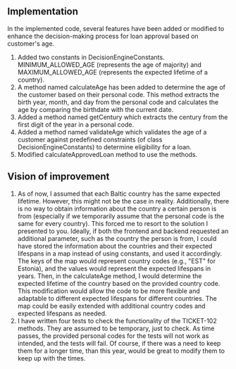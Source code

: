 ## Implementation

In the implemented code, several features have been added or modified to enhance the decision-making process for loan 
approval based on customer's age.
1. Added two constants in DecisionEngineConstants. MINIMUM_ALLOWED_AGE (represents the age of majority) and 
MAXIMUM_ALLOWED_AGE (represents the expected lifetime of a country).
2. A method named calculateAge has been added to determine the age of the customer based on their 
personal code. This method extracts the birth year, month, and day from the personal code and calculates the age by 
comparing the birthdate with the current date.
3. Added a method named getCentury which extracts the century from the first digit of the year in a personal code. 
4. Added a method named validateAge which validates the age of a customer against predefined constraints (of class 
DecisionEngineConstants) to determine eligibility for a loan. 
5. Modified calculateApprovedLoan method to use the methods.

## Vision of improvement 

1. As of now, I assumed that each Baltic country has the same expected lifetime. However, this might not be the case in 
reality. Additionally, there is no way to obtain information about the country a certain person is from (especially if 
we temporarily assume that the personal code is the same for every country). This forced me to resort to the solution I 
presented to you. Ideally, if both the frontend and backend requested an additional parameter, such as the country the 
person is from, I could have stored the information about the countries and their expected lifespans in a map instead 
of using constants, and used it accordingly. The keys of the map would represent country codes (e.g., "EST" for 
Estonia), and the values would represent the expected lifespans in years. Then, in the calculateAge method, I would 
determine the expected lifetime of the country based on the provided country code. This modification would allow the 
code to be more flexible and adaptable to different expected lifespans for different countries. The map could be easily 
extended with additional country codes and expected lifespans as needed.
2. I have written four tests to check the functionality of the TICKET-102 methods. They are assumed to be temporary, 
just to check. As time passes, the provided personal codes for the tests will not work as intended, and the tests will 
fail. Of course, if there was a need to keep them for a longer time, than this year, would be great to modify them to 
keep up with the times.